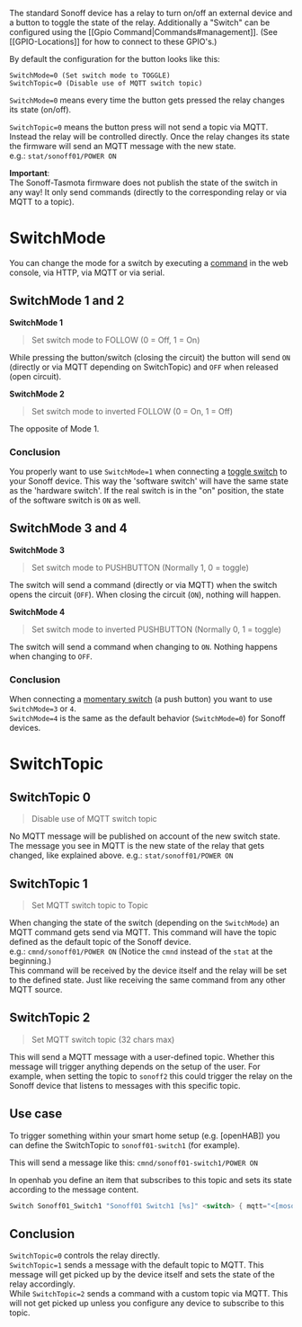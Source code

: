 The standard Sonoff device has a relay to turn on/off an external device and a button to toggle the state of the relay. Additionally a "Switch" can be configured using the [[Gpio Command|Commands#management]]. (See [[GPIO-Locations]] for how to connect to these GPIO's.)

By default the configuration for the button looks like this:

```
SwitchMode=0 (Set switch mode to TOGGLE)
SwitchTopic=0 (Disable use of MQTT switch topic) 
```

`SwitchMode=0` means every time the button gets pressed the relay changes its state (on/off).

`SwitchTopic=0` means the button press will not send a topic via MQTT.
Instead the relay will be controlled directly. Once the relay changes its state the firmware will send an MQTT message with the new state.  
e.g.: `stat/sonoff01/POWER ON`

**Important**:  
The Sonoff-Tasmota firmware does not publish the state of the switch in any way!
It only send commands (directly to the corresponding relay or via MQTT to a topic).


# SwitchMode

You can change the mode for a switch by executing a [command](Commands) in the web console, via HTTP, via MQTT or via serial.

## SwitchMode 1 and 2

**SwitchMode 1**

> Set switch mode to FOLLOW (0 = Off, 1 = On)

While pressing the button/switch (closing the circuit) the button will send `ON` (directly or via MQTT depending on SwitchTopic) and `OFF` when released (open circuit).


**SwitchMode 2**

> Set switch mode to inverted FOLLOW (0 = On, 1 = Off)

The opposite of Mode 1.

### Conclusion

You properly want to use `SwitchMode=1` when connecting a [toggle switch](https://en.wikipedia.org/wiki/Switch#Toggle_switch) to your Sonoff device. This way the 'software switch' will have the same state as the 'hardware switch'.
If the real switch is in the "on" position, the state of the software switch is `ON` as well.

## SwitchMode 3 and 4

**SwitchMode 3**

> Set switch mode to PUSHBUTTON (Normally 1, 0 = toggle)

The switch will send a command (directly or via MQTT) when the switch opens the circuit (`OFF`). When closing the circuit (`ON`), nothing will happen.

**SwitchMode 4**

> Set switch mode to inverted PUSHBUTTON (Normally 0, 1 = toggle)

The switch will send a command when changing to `ON`. Nothing happens when changing to `OFF`.


### Conclusion

When connecting a [momentary switch](https://en.wikipedia.org/wiki/Switch#Biased_switches) (a push button) you want to use `SwitchMode=3` or `4`.  
`SwitchMode=4` is the same as the default behavior (`SwitchMode=0`) for Sonoff devices.

# SwitchTopic

## SwitchTopic 0

> Disable use of MQTT switch topic

No MQTT message will be published on account of the new switch state. The message you see in MQTT is the new state of the relay that gets changed, like explained above.
e.g.: `stat/sonoff01/POWER ON`

## SwitchTopic 1

> Set MQTT switch topic to Topic

When changing the state of the switch (depending on the `SwitchMode`) an MQTT command gets send via MQTT.
This command will have the topic defined as the default topic of the Sonoff device.  
e.g.: `cmnd/sonoff01/POWER ON` (Notice the `cmnd` instead of the `stat` at the beginning.)  
This command will be received by the device itself and the relay will be set to the defined state.
Just like receiving the same command from any other MQTT source.

## SwitchTopic 2

> Set MQTT switch topic (32 chars max)

This will send a MQTT message with a user-defined topic.
Whether this message will trigger anything depends on the setup of the user.
For example, when setting the topic to `sonoff2` this could trigger the relay on the Sonoff device that listens to messages with this specific topic.

## Use case
To trigger something within your smart home setup (e.g. [openHAB]) you can define the SwitchTopic to `sonoff01-switch1` (for example).

This will send a message like this: `cmnd/sonoff01-switch1/POWER ON`

In openhab you define an item that subscribes to this topic and sets its state according to the message content.

```java
Switch Sonoff01_Switch1 "Sonoff01 Switch1 [%s]" <switch> { mqtt="<[mosquitto:cmnd/sonoff01-switch1/POWER1:state:default]" }
```

## Conclusion

`SwitchTopic=0` controls the relay directly.  
`SwitchTopic=1` sends a message with the default topic to MQTT. This message will get picked up by the device itself and sets the state of the relay accordingly.  
While `SwitchTopic=2` sends a command with a custom topic via MQTT. This will not get picked up unless you configure any device to subscribe to this topic.

